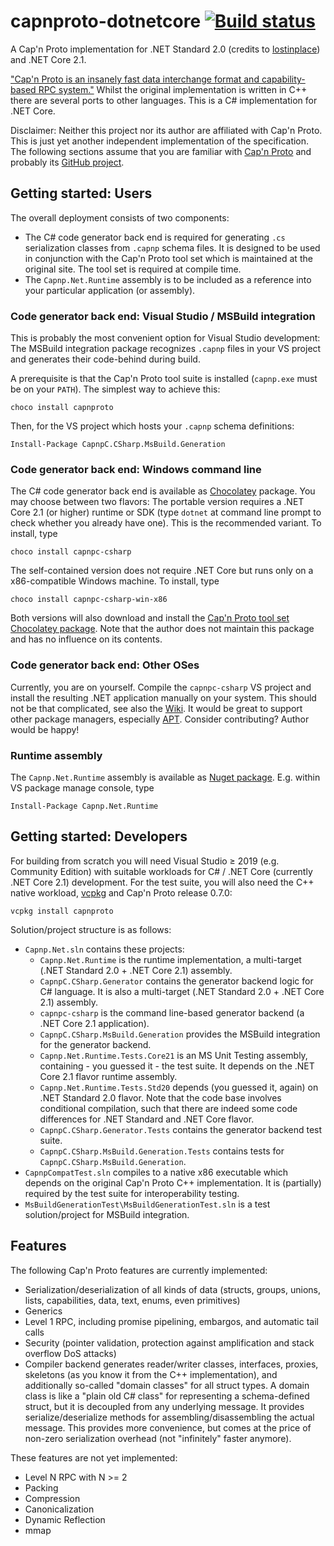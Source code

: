 # capnproto-dotnetcore [![Build status](https://ci.appveyor.com/api/projects/status/tx4jjl2etiqve2xg/branch/master?svg=true)](https://ci.appveyor.com/project/c80k/capnproto-dotnetcore/branch/master)

A Cap'n Proto implementation for .NET Standard 2.0 (credits to [lostinplace](https://github.com/lostinplace)) and .NET Core 2.1.

["Cap'n Proto is an insanely fast data interchange format and capability-based RPC system."](https://capnproto.org/) Whilst the original implementation is written in C++ there are several ports to other languages. This is a C# implementation for .NET Core.

Disclaimer: Neither this project nor its author are affiliated with Cap'n Proto. This is just yet another independent implementation of the specification. The following sections assume that you are familiar with [Cap'n Proto](https://capnproto.org/) and probably its [GitHub project](https://github.com/capnproto/capnproto).

## Getting started: Users

The overall deployment consists of two components:
- The C# code generator back end is required for generating `.cs` serialization classes from `.capnp` schema files. It is designed to be used in conjunction with the Cap'n Proto tool set which is maintained at the original site. The tool set is required at compile time.
- The `Capnp.Net.Runtime` assembly is to be included as a reference into your particular application (or assembly).

### Code generator back end: Visual Studio / MSBuild integration

This is probably the most convenient option for Visual Studio development: The MSBuild integration package recognizes `.capnp` files in your VS project and generates their code-behind during build.

A prerequisite is that the Cap'n Proto tool suite is installed (`capnp.exe` must be on your `PATH`). The simplest way to achieve this:
```
choco install capnproto
```

Then, for the VS project which hosts your `.capnp` schema definitions:

```
Install-Package CapnpC.CSharp.MsBuild.Generation
```

### Code generator back end: Windows command line

The C# code generator back end is available as [Chocolatey](https://chocolatey.org/) package. You may choose between two flavors: The portable version requires a .NET Core 2.1 (or higher) runtime or SDK (type `dotnet` at command line prompt to check whether you already have one). This is the recommended variant. To install, type

```
choco install capnpc-csharp
```

The self-contained version does not require .NET Core but runs only on a x86-compatible Windows machine. To install, type

```
choco install capnpc-csharp-win-x86
```

Both versions will also download and install the [Cap'n Proto tool set Chocolatey package](https://www.chocolatey.org/packages/capnproto). Note that the author does not maintain this package and has no influence on its contents.

### Code generator back end: Other OSes

Currently, you are on yourself. Compile the `capnpc-csharp` VS project and install the resulting .NET application manually on your system. This should not be that complicated, see also the [Wiki](https://github.com/c80k/capnproto-dotnetcore/wiki). It would be great to support other package managers, especially [APT](https://wiki.debian.org/Apt). Consider contributing? Author would be happy!

### Runtime assembly

The `Capnp.Net.Runtime` assembly is available as [Nuget package](https://www.nuget.org/packages?q=Capnp.Net.Runtime). E.g. within VS package manage console, type

```
Install-Package Capnp.Net.Runtime
```

## Getting started: Developers

For building from scratch you will need Visual Studio ≥ 2019 (e.g. Community Edition) with suitable workloads for C# / .NET Core (currently .NET Core 2.1) development. For the test suite, you will also need the C++ native workload, [vcpkg](https://github.com/microsoft/vcpkg) and Cap'n Proto release 0.7.0:

```
vcpkg install capnproto
```

Solution/project structure is as follows:
- `Capnp.Net.sln` contains these projects:
  * `Capnp.Net.Runtime` is the runtime implementation, a multi-target (.NET Standard 2.0 + .NET Core 2.1) assembly.
  * `CapnpC.CSharp.Generator` contains the generator backend logic for C# language. It is also a multi-target (.NET Standard 2.0 + .NET Core 2.1) assembly.
  * `capnpc-csharp` is the command line-based generator backend (a .NET Core 2.1 application).
  * `CapnpC.CSharp.MsBuild.Generation` provides the MSBuild integration for the generator backend.
  * `Capnp.Net.Runtime.Tests.Core21` is an MS Unit Testing assembly, containing - you guessed it - the test suite. It depends on the .NET Core 2.1 flavor runtime assembly.
  * `Capnp.Net.Runtime.Tests.Std20` depends (you guessed it, again) on .NET Standard 2.0 flavor. Note that the code base involves conditional compilation, such that there are indeed some code differences for .NET Standard and .NET Core flavor.
  * `CapnpC.CSharp.Generator.Tests` contains the generator backend test suite.
  * `CapnpC.CSharp.MsBuild.Generation.Tests` contains tests for `CapnpC.CSharp.MsBuild.Generation`.
- `CapnpCompatTest.sln` compiles to a native x86 executable which depends on the original Cap'n Proto C++ implementation. It is (partially) required by the test suite for interoperability testing.
- `MsBuildGenerationTest\MsBuildGenerationTest.sln` is a test solution/project for MSBuild integration.

## Features

The following Cap'n Proto features are currently implemented:
- Serialization/deserialization of all kinds of data (structs, groups, unions, lists, capabilities, data, text, enums, even primitives)
- Generics
- Level 1 RPC, including promise pipelining, embargos, and automatic tail calls
- Security (pointer validation, protection against amplification and stack overflow DoS attacks)
- Compiler backend generates reader/writer classes, interfaces, proxies, skeletons (as you know it from the C++ implementation), and additionally so-called "domain classes" for all struct types. A domain class is like a "plain old C# class" for representing a schema-defined struct, but it is decoupled from any underlying message. It provides serialize/deserialize methods for assembling/disassembling the actual message. This provides more convenience, but comes at the price of non-zero serialization overhead (not "infinitely" faster anymore).

These features are not yet implemented:
- Level N RPC with N >= 2
- Packing
- Compression
- Canonicalization
- Dynamic Reflection
- mmap
